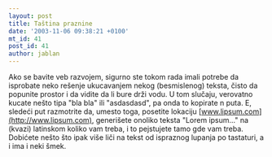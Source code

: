 ```yaml
---
layout: post
title: Taština praznine
date: '2003-11-06 09:38:21 +0100'
mt_id: 41
post_id: 41
author: jablan
---
```

Ako se bavite veb razvojem, sigurno ste tokom rada imali potrebe da isprobate neko rešenje ukucavanjem nekog (besmislenog) teksta, čisto da popunite prostor i da vidite da li bure drži vodu. U tom slučaju, verovatno kucate nešto tipa "bla bla" ili "asdasdasd", pa onda to kopirate n puta. E, sledeći put razmotrite da, umesto toga, posetite lokaciju [www.lipsum.com](http://www.lipsum.com), generišete onoliko teksta "Lorem ipsum..." na (kvazi) latinskom koliko vam treba, i to pejstujete tamo gde vam treba. Dobićete nešto što ipak više liči na tekst od ispraznog lupanja po tastaturi, a i ima i neki šmek.

